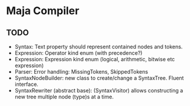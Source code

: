 ﻿# Maja Compiler

## TODO

- Syntax: Text property should represent contained nodes and tokens.
- Expression: Operator kind enum (with precedence?)
- Expression: Expression kind enum (logical, arithmetic, bitwise etc expression)
- Parser: Error handling: MissingTokens, SkippedTokens
- SyntaxNodeBuilder: new class to create/change a SyntaxTree. Fluent interface.
- SyntaxRewriter (abstract base): (SyntaxVisitor) allows constructing a new tree multiple node (type)s at a time.